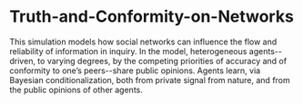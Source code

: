 # Truth-and-Conformity-on-Networks
This simulation models how social networks can influence the flow and reliability of information in inquiry. In the model, heterogeneous agents--driven, to varying degrees, by the competing priorities of accuracy and of conformity to one’s peers--share public opinions. Agents learn, via Bayesian conditionalization, both from private signal from nature, and from the public opinions of other agents.
